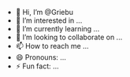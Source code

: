 - 👋 Hi, I’m @Griebu
- 👀 I’m interested in ...
- 🌱 I’m currently learning ...
- 💞️ I’m looking to collaborate on ...
- 📫 How to reach me ...
- 😄 Pronouns: ...
- ⚡ Fun fact: ...

<!---
Griebu/Griebu is a ✨ special ✨ repository because its `README.md` (this file) appears on your GitHub profile.
You can click the Preview link to take a look at your changes.
--->

